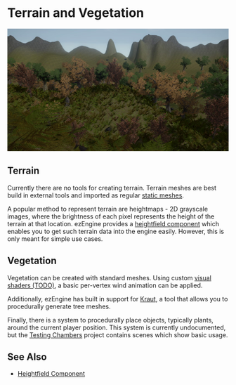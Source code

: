 # Terrain and Vegetation

![Terrain overview](media/terrain-overview.jpg)

## Terrain

Currently there are no tools for creating terrain. Terrain meshes are best build in external tools and imported as regular [static meshes](../graphics/meshes/meshes-overview.md).

A popular method to represent terrain are heightmaps - 2D grayscale images, where the brightness of each pixel represents the height of the terrain at that location. ezEngine provides a [heightfield component](heightfield-component.md) which enables you to get such terrain data into the engine easily. However, this is only meant for simple use cases.

## Vegetation

Vegetation can be created with standard meshes. Using custom [visual shaders (TODO)](../materials/visual-shaders.md), a basic per-vertex wind animation can be applied.

Additionally, ezEngine has built in support for [Kraut](kraut-overview.md), a tool that allows you to procedurally generate tree meshes.

Finally, there is a system to procedurally place objects, typically plants, around the current player position. This system is currently undocumented, but the [Testing Chambers](../../samples/testing-chambers.md) project contains scenes which show basic usage.

## See Also

* [Heightfield Component](heightfield-component.md)
